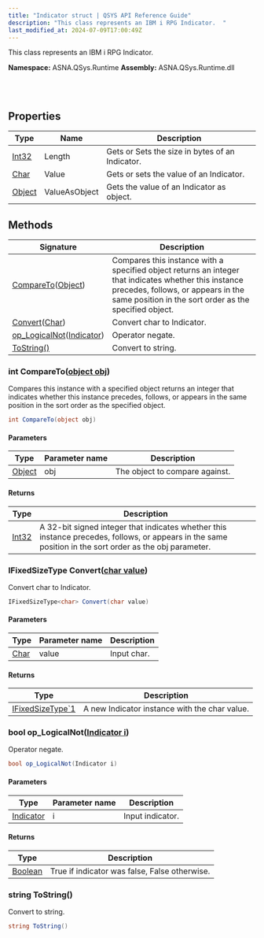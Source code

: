 ```yaml
---
title: "Indicator struct | QSYS API Reference Guide"
description: "This class represents an IBM i RPG Indicator.  "
last_modified_at: 2024-07-09T17:00:49Z
---
```


This class represents an IBM i RPG Indicator. 

**Namespace:** ASNA.QSys.Runtime
**Assembly:** ASNA.QSys.Runtime.dll

<br>
<br>

## Properties

| Type | Name | Description
| --- | --- | --- 
| [Int32](https://learn.microsoft.com/en-us/dotnet/csharp/language-reference/builtin-types/integral-numeric-types) | Length | Gets or Sets the size in bytes of an Indicator.  |
| [Char](https://learn.microsoft.com/en-us/dotnet/csharp/language-reference/builtin-types/char) | Value | Gets or sets the value of an Indicator. |
| [Object](https://docs.microsoft.com/en-us/dotnet/api/system.object) | ValueAsObject | Gets the value of an Indicator as object. |

## Methods

| Signature | Description |
| --- | --- |
| [CompareTo](#int-comparetoobject-obj)([Object](https://docs.microsoft.com/en-us/dotnet/api/system.object)) | Compares this instance with a specified object returns an integer that indicates whether this instance precedes, follows, or appears in the same position in the sort order as the specified object.
| [Convert](#ifixedsizetype-char-convertchar-value)([Char](https://docs.microsoft.com/en-us/dotnet/api/system.char)) | Convert char to Indicator.
| [op_LogicalNot](#bool-op-logicalnotindicator-i)([Indicator](/reference/runtime/qsys-runtime/indicator.html)) | Operator negate.
| [ToString()](#string-tostring) | Convert to string.

### int CompareTo([object obj](https://docs.microsoft.com/en-us/dotnet/api/system.object))

Compares this instance with a specified object returns an integer that indicates whether this instance precedes, follows, or appears in the same position in the sort order as the specified object.

```cs
int CompareTo(object obj)
```

#### Parameters

| Type | Parameter name | Description
| --- | --- | ---
| [Object](https://docs.microsoft.com/en-us/dotnet/api/system.object) | obj | The object to compare against.

#### Returns

| Type | Description
| --- | ---
| [Int32](https://docs.microsoft.com/en-us/dotnet/api/system.int32) | A 32-bit signed integer that indicates whether this instance precedes, follows, or appears in the same position in the sort order as the obj parameter.

### IFixedSizeType<char> Convert([char value](https://learn.microsoft.com/en-us/dotnet/csharp/language-reference/builtin-types/char))

Convert char to Indicator.

```cs
IFixedSizeType<char> Convert(char value)
```

#### Parameters

| Type | Parameter name | Description
| --- | --- | ---
| [Char](https://docs.microsoft.com/en-us/dotnet/api/system.char) | value | Input char.

#### Returns

| Type | Description
| --- | ---
| [IFixedSizeType`1](/reference/runtime/qsys-runtime/i-fixed-size-type-1.html) | A new Indicator instance with the char value.

### bool op_LogicalNot([Indicator i](/reference/runtime/qsys-runtime/indicator.html))

Operator negate.

```cs
bool op_LogicalNot(Indicator i)
```

#### Parameters

| Type | Parameter name | Description
| --- | --- | ---
| [Indicator](/reference/runtime/qsys-runtime/indicator.html) | i | Input indicator.

#### Returns

| Type | Description
| --- | ---
| [Boolean](https://docs.microsoft.com/en-us/dotnet/api/system.boolean) | True if indicator was false, False otherwise.

### string ToString()

Convert to string.

```cs
string ToString()
```
